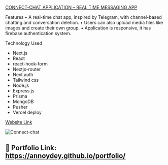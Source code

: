 [CONNECT-CHAT APPLICATION – REAL TIME MESSAGING APP](https://github.com/annoydey/Chat-Application)

Features 
•	A real-time chat app, inspired by Telegram, with channel-based chatting and conversation deletion.
•	Users can also upload media files like images and create their own group.
•	Application is responsive, it has firebase authentication system.

Technology Used    
* Next.js
* React  
* react-hook-form  
* Nextjs-router
* Next auth   
* Tailwind css
* Node.js  
* Express.js 
* Prisma 
* MongoDB 
* Pusher    
* Vercel deploy  

[Website Link](https://connect-chat-application.vercel.app/)  

![Connect-chat](https://github.com/annoydey/Chat-Application/assets/43465122/4f4b0148-589a-43b9-8e7d-f9b7b3c0f06a)

## 🔗 Portfolio Link: https://annoydey.github.io/portfolio/




